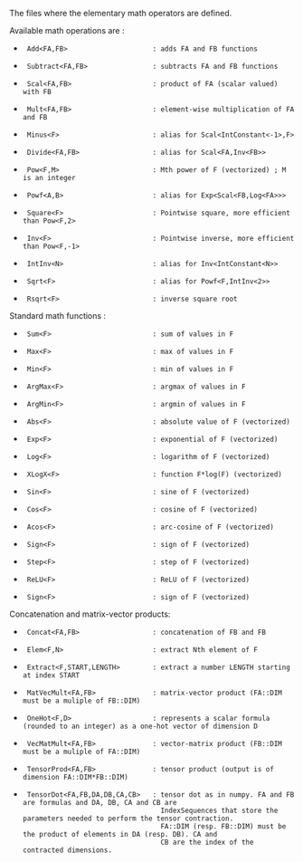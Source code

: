 The files where the elementary math operators are defined.

Available math operations are :
 *      Add<FA,FB>                     : adds FA and FB functions
 *      Subtract<FA,FB>                : subtracts FA and FB functions
 *      Scal<FA,FB>                    : product of FA (scalar valued) with FB
 *      Mult<FA,FB>                    : element-wise multiplication of FA and FB
 *      Minus<F>                       : alias for Scal<IntConstant<-1>,F>
 *      Divide<FA,FB>                  : alias for Scal<FA,Inv<FB>>
 *      Pow<F,M>                       : Mth power of F (vectorized) ; M is an integer
 *      Powf<A,B>                      : alias for Exp<Scal<FB,Log<FA>>>
 *      Square<F>                      : Pointwise square, more efficient than Pow<F,2>
 *      Inv<F>                         : Pointwise inverse, more efficient than Pow<F,-1>
 *      IntInv<N>                      : alias for Inv<IntConstant<N>>
 *      Sqrt<F>                        : alias for Powf<F,IntInv<2>>
 *      Rsqrt<F>                       : inverse square root

Standard math functions :   
 *      Sum<F>                         : sum of values in F
 *      Max<F>                         : max of values in F
 *      Min<F>                         : min of values in F
 *      ArgMax<F>                      : argmax of values in F
 *      ArgMin<F>                      : argmin of values in F
 *      Abs<F>                         : absolute value of F (vectorized)
 *      Exp<F>                         : exponential of F (vectorized)
 *      Log<F>                         : logarithm of F (vectorized)
 *      XLogX<F>                       : function F*log(F) (vectorized)
 *      Sin<F>                         : sine of F (vectorized)
 *      Cos<F>                         : cosine of F (vectorized)
 *      Acos<F>                        : arc-cosine of F (vectorized)
 *      Sign<F>                        : sign of F (vectorized)
 *      Step<F>                        : step of F (vectorized)
 *      ReLU<F>                        : ReLU of F (vectorized)
 *      Sign<F>                        : sign of F (vectorized)

Concatenation and matrix-vector products:
 *      Concat<FA,FB>                  : concatenation of FB and FB
 *      Elem<F,N>                      : extract Nth element of F
 *      Extract<F,START,LENGTH>        : extract a number LENGTH starting at index START
 *      MatVecMult<FA,FB>              : matrix-vector product (FA::DIM must be a muliple of FB::DIM)
 *      OneHot<F,D>                    : represents a scalar formula (rounded to an integer) as a one-hot vector of dimension D
 *      VecMatMult<FA,FB>              : vector-matrix product (FB::DIM must be a muliple of FA::DIM)
 *      TensorProd<FA,FB>              : tensor product (output is of dimension FA::DIM*FB::DIM)
 *      TensorDot<FA,FB,DA,DB,CA,CB>   : tensor dot as in numpy. FA and FB are formulas and DA, DB, CA and CB are
                                         IndexSequences that store the parameters needed to perform the tensor contraction.
                                         FA::DIM (resp. FB::DIM) must be the product of elements in DA (resp. DB). CA and
                                         CB are the index of the contracted dimensions.
